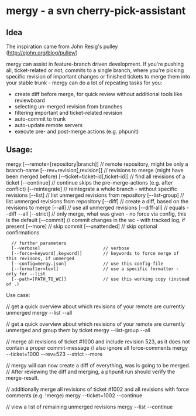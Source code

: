 mergy - a svn cherry-pick-assistant
=====

Idea
-----

The inspiration came from John Resig's pulley (http://ejohn.org/blog/pulley/)

mergy can assist in feature-branch driven development.
If you're pushing all, ticket-related or not, commits to a single branch, where
you're picking specific revision of important changes or finished tickets to merge
them into your stable trunk - mergy can do a lot of repeating tasks for you:

- create diff before merge, for quick review without additional tools like reviewboard
- selecting un-merged revision from branches
- filtering important and ticket-related revision
- auto-commit to trunk
- auto-update remote servers
- execute pre- and post-merge actions (e.g. phpunit)

Usage:
-----

mergy [--remote=[repository|branch]]     // remote repository, might be only a branch-name
      [--rev=revision[,revision]]        // revisions to merge (might have been merged before)
      [--ticket=ticket-id[,ticket-id]]   // find all revisions of a ticket
      [--continue]                       // continue skips the pre-merge-actions (e.g. after conflict)
      [--reintegrate]                    // reintegrate a whole branch - without specific revisions
      [--list]                           // list unmerged revisions from repository
      [--list-group]                     // list unmerged revisions from repository
      [--diff]                           // create a diff, based on the revisions to merge
      [--all]                            // use all unmerged revisions
      [--diff-all]                       // equals --diff --all
      [--strict]                         // only merge, what was given - no force via config, this is the default
      [--commit]                         // commit changes in the wc - with tracked log, if present
      [--more]                           // skip commit
      [--unattended]                     // skip optional confirmations

      // further parameters
      [--verbose]                        // verbose
      [--force=keyword[,keyword]]        // keywords to force merge of this revisons, if unmerged
      [--config=mergy.json]              // use this config-file
      [--formatter=text]                 // use a specific formatter - only for --list
      [--path=[PATH_TO_WC]]              // use this working copy (instead of .)

Use case:

// get a quick overview about which revisions of your remote are currently unmerged
mergy --list --all

// get a quick overview about which revisions of your remote are currently unmerged and group them by ticket
mergy --list-group --all

// merge all revisions of ticket #1000 and include revision 523, as it does not contain a proper commit-message
// also ignore all force-comments
mergy --ticket=1000 --rev=523 --strict --more

// mergy will can now create a diff of everything, was is going to be merged.
// After reviewing the diff and merging, a phpunit run should verify the merge-result.

// additionally merge all revisions of ticket #1002 and all revisions with force comments (e.g. !merge)
mergy --ticket=1002 --continue

// view a list of remaining unmerged revisions
mergy --list --continue

